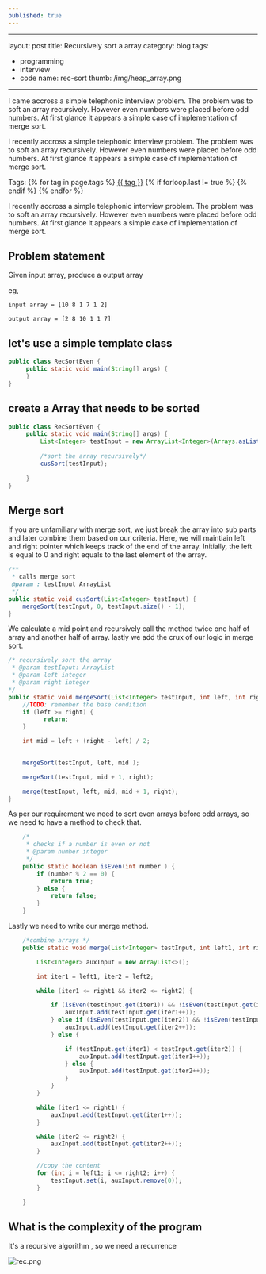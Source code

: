 ```yaml
---
published: true
---
```

---
layout: post
title: Recursively sort a array
category: blog
tags:
- programming 
- interview
- code
name: rec-sort
thumb: /img/heap_array.png
---

I came accross a simple telephonic interview problem. The problem was to soft an array recursively. However even numbers were placed before odd numbers. At first glance it appears a simple case of implementation of merge sort. 

<style type="text/css">
.myheading{font-family:Georgia, "Times New Roman", Times, serif;font-size:24px;margin-top:5px;margin-bottom:0;text-align:center;font-weight:400;color:#222}
.mysubheading{font-family:"Lucida Grande", Tahoma;font-size:10px;font-weight:lighter;font-variant:normal;text-transform:uppercase;color:#666;margin-top:10px;text-align:center!important;letter-spacing:.3em}
</style>


<p>I recently accross a simple telephonic interview problem. The problem was to soft an array recursively. However even numbers were placed before odd numbers. At first glance it appears a simple case of implementation of merge sort. 
</p>
<!-- truncate_here -->
<p>Tags: {% for tag in page.tags %} <a class="mytag" href="/tag/{{ tag }}" title="View posts tagged with &quot;{{ tag }}&quot;">{{ tag }}</a>  {% if forloop.last != true %} {% endif %} {% endfor %} </p>

<p>I recently accross a simple telephonic interview problem. The problem was to soft an array recursively. However even numbers were placed before odd numbers. At first glance it appears a simple case of implementation of merge sort. 
</p>

## Problem statement

Given input array, produce a output array

eg, 
    
    input array = [10 8 1 7 1 2] 

    output array = [2 8 10 1 1 7]
    
 

## let's use a simple template class

```java
public class RecSortEven {
     public static void main(String[] args) {
     }
}
```

## create a Array that needs to be sorted

```java
public class RecSortEven {
     public static void main(String[] args) {
         List<Integer> testInput = new ArrayList<Integer>(Arrays.asList(10, 8, 1, 7, 1, 2));
                                                          
         /*sort the array recursively*/
         cusSort(testInput); 
       
     }
}
```

## Merge sort

If you are unfamiliary with merge sort, we just break the array into sub parts and later combine them based on our criteria. Here, we will maintiain left and right pointer which keeps track of the end of the array. Initially, the left is equal to 0 and right equals to the last element of the array. 


```java
/**
 * calls merge sort
 @param : testInput ArrayList
 */
public static void cusSort(List<Integer> testInput) {
    mergeSort(testInput, 0, testInput.size() - 1);
}

```

We calculate a mid point and recursively call the method twice one half of array and another half of array. lastly we add the crux of our logic in merge sort.

```java
/* recursively sort the array 
 * @param testInput: ArrayList
 * @param left integer
 * @param right integer
*/
public static void mergeSort(List<Integer> testInput, int left, int right) {
    //TODO: remember the base condition
    if (left >= right) {
          return;
    }

    int mid = left + (right - left) / 2;

 
    mergeSort(testInput, left, mid );

    mergeSort(testInput, mid + 1, right);

    merge(testInput, left, mid, mid + 1, right);
}
```


As per our requirement we need to sort even arrays before odd arrays, so we need to have a method to check that. 

```java
    /*
     * checks if a number is even or not
     * @param number integer
     */
    public static boolean isEven(int number ) {
        if (number % 2 == 0) {
            return true;
        } else {
            return false;
        }
    }
```

Lastly we need to write our merge method. 

```java
    /*combine arrays */
    public static void merge(List<Integer> testInput, int left1, int right1, int left2, int right2) {

        List<Integer> auxInput = new ArrayList<>();

        int iter1 = left1, iter2 = left2;

        while (iter1 <= right1 && iter2 <= right2) {

            if (isEven(testInput.get(iter1)) && !isEven(testInput.get(iter2))) {
                auxInput.add(testInput.get(iter1++));
            } else if (isEven(testInput.get(iter2)) && !isEven(testInput.get(iter1))) {
                auxInput.add(testInput.get(iter2++));
            } else {

                if (testInput.get(iter1) < testInput.get(iter2)) {
                    auxInput.add(testInput.get(iter1++));
                } else {
                    auxInput.add(testInput.get(iter2++));
                }
            }
        }

        while (iter1 <= right1) {
            auxInput.add(testInput.get(iter1++));
        }

        while (iter2 <= right2) {
            auxInput.add(testInput.get(iter2++));
        }

        //copy the content
        for (int i = left1; i <= right2; i++) {
            testInput.set(i, auxInput.remove(0));
        }

    }

```


## What is the complexity of the program 

It's a recursive algorithm , so we need a recurrence 


![rec.png]({{site.baseurl}}/_posts/rec.png)
